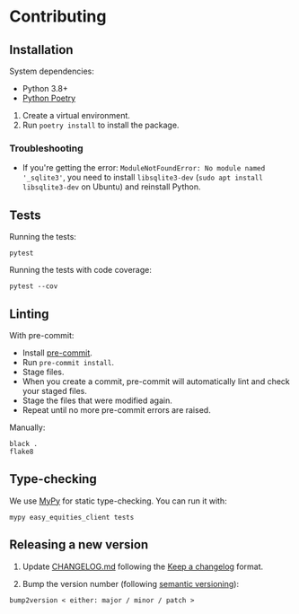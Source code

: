 # Contributing

## Installation

System dependencies:
- Python 3.8+
- [Python Poetry](https://python-poetry.org/docs/)

1. Create a virtual environment.
2. Run `poetry install` to install the package.

### Troubleshooting

- If you're getting the error: `ModuleNotFoundError: No module named '_sqlite3'`, you need to install `libsqlite3-dev` (`sudo apt install libsqlite3-dev` on Ubuntu) and reinstall Python.

## Tests

Running the tests:

```
pytest
```

Running the tests with code coverage:

```
pytest --cov
```

## Linting

With pre-commit:

- Install [pre-commit](pre-commit.com/).
- Run `pre-commit install`.
- Stage files.
- When you create a commit, pre-commit will automatically lint and check your staged files.
- Stage the files that were modified again.
- Repeat until no more pre-commit errors are raised.

Manually:

```
black .
flake8
```

## Type-checking

We use [MyPy](https://mypy.readthedocs.io/en/latest/index.html) for static type-checking. You can run it with:

```
mypy easy_equities_client tests
```

## Releasing a new version

1. Update [CHANGELOG.md](./CHANGELOG.md) following the [Keep a changelog](https://keepachangelog.com/en/1.0.0/) format.

2. Bump the version number (following [semantic versioning](https://semver.org/)):

```
bump2version < either: major / minor / patch >
```
